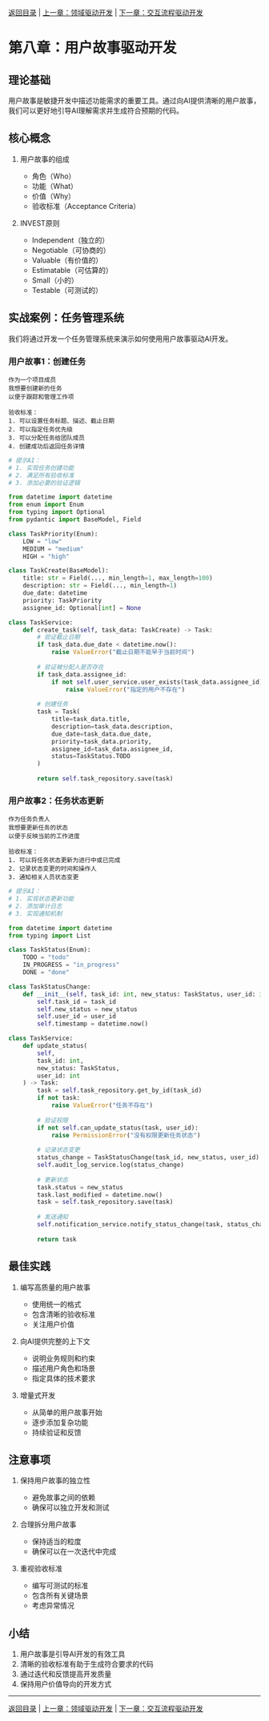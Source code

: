 [返回目录](./README.md) | [上一章：领域驱动开发](./第七章-领域驱动开发.md) | [下一章：交互流程驱动开发](./第九章-交互流程驱动开发.md)

# 第八章：用户故事驱动开发

## 理论基础

用户故事是敏捷开发中描述功能需求的重要工具。通过向AI提供清晰的用户故事，我们可以更好地引导AI理解需求并生成符合预期的代码。

## 核心概念

1. 用户故事的组成
   - 角色（Who）
   - 功能（What）
   - 价值（Why）
   - 验收标准（Acceptance Criteria）

2. INVEST原则
   - Independent（独立的）
   - Negotiable（可协商的）
   - Valuable（有价值的）
   - Estimatable（可估算的）
   - Small（小的）
   - Testable（可测试的）

## 实战案例：任务管理系统

我们将通过开发一个任务管理系统来演示如何使用用户故事驱动AI开发。

### 用户故事1：创建任务

```
作为一个项目成员
我想要创建新的任务
以便于跟踪和管理工作项

验收标准：
1. 可以设置任务标题、描述、截止日期
2. 可以指定任务优先级
3. 可以分配任务给团队成员
4. 创建成功后返回任务详情
```

```python
# 提示AI：
# 1. 实现任务创建功能
# 2. 满足所有验收标准
# 3. 添加必要的验证逻辑

from datetime import datetime
from enum import Enum
from typing import Optional
from pydantic import BaseModel, Field

class TaskPriority(Enum):
    LOW = "low"
    MEDIUM = "medium"
    HIGH = "high"

class TaskCreate(BaseModel):
    title: str = Field(..., min_length=1, max_length=100)
    description: str = Field(..., min_length=1)
    due_date: datetime
    priority: TaskPriority
    assignee_id: Optional[int] = None

class TaskService:
    def create_task(self, task_data: TaskCreate) -> Task:
        # 验证截止日期
        if task_data.due_date < datetime.now():
            raise ValueError("截止日期不能早于当前时间")
        
        # 验证被分配人是否存在
        if task_data.assignee_id:
            if not self.user_service.user_exists(task_data.assignee_id):
                raise ValueError("指定的用户不存在")
        
        # 创建任务
        task = Task(
            title=task_data.title,
            description=task_data.description,
            due_date=task_data.due_date,
            priority=task_data.priority,
            assignee_id=task_data.assignee_id,
            status=TaskStatus.TODO
        )
        
        return self.task_repository.save(task)
```

### 用户故事2：任务状态更新

```
作为任务负责人
我想要更新任务的状态
以便于反映当前的工作进度

验收标准：
1. 可以将任务状态更新为进行中或已完成
2. 记录状态变更的时间和操作人
3. 通知相关人员状态变更
```

```python
# 提示AI：
# 1. 实现状态更新功能
# 2. 添加审计日志
# 3. 实现通知机制

from datetime import datetime
from typing import List

class TaskStatus(Enum):
    TODO = "todo"
    IN_PROGRESS = "in_progress"
    DONE = "done"

class TaskStatusChange:
    def __init__(self, task_id: int, new_status: TaskStatus, user_id: int):
        self.task_id = task_id
        self.new_status = new_status
        self.user_id = user_id
        self.timestamp = datetime.now()

class TaskService:
    def update_status(
        self,
        task_id: int,
        new_status: TaskStatus,
        user_id: int
    ) -> Task:
        task = self.task_repository.get_by_id(task_id)
        if not task:
            raise ValueError("任务不存在")
            
        # 验证权限
        if not self.can_update_status(task, user_id):
            raise PermissionError("没有权限更新任务状态")
            
        # 记录状态变更
        status_change = TaskStatusChange(task_id, new_status, user_id)
        self.audit_log_service.log(status_change)
        
        # 更新状态
        task.status = new_status
        task.last_modified = datetime.now()
        task = self.task_repository.save(task)
        
        # 发送通知
        self.notification_service.notify_status_change(task, status_change)
        
        return task
```

## 最佳实践

1. 编写高质量的用户故事
   - 使用统一的格式
   - 包含清晰的验收标准
   - 关注用户价值

2. 向AI提供完整的上下文
   - 说明业务规则和约束
   - 描述用户角色和场景
   - 指定具体的技术要求

3. 增量式开发
   - 从简单的用户故事开始
   - 逐步添加复杂功能
   - 持续验证和反馈

## 注意事项

1. 保持用户故事的独立性
   - 避免故事之间的依赖
   - 确保可以独立开发和测试

2. 合理拆分用户故事
   - 保持适当的粒度
   - 确保可以在一次迭代中完成

3. 重视验收标准
   - 编写可测试的标准
   - 包含所有关键场景
   - 考虑异常情况

## 小结

1. 用户故事是引导AI开发的有效工具
2. 清晰的验收标准有助于生成符合要求的代码
3. 通过迭代和反馈提高开发质量
4. 保持用户价值导向的开发方式

---

[返回目录](./README.md) | [上一章：领域驱动开发](./第七章-领域驱动开发.md) | [下一章：交互流程驱动开发](./第九章-交互流程驱动开发.md)
